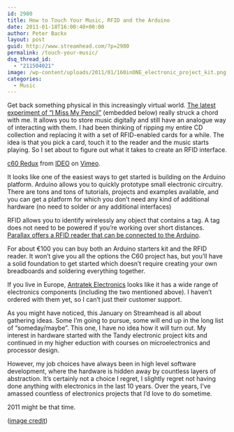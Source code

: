 ```yaml
---
id: 2980
title: How to Touch Your Music, RFID and the Arduino
date: 2011-01-18T16:00:40+00:00
author: Peter Backx
layout: post
guid: http://www.streamhead.com/?p=2980
permalink: /touch-your-music/
dsq_thread_id:
  - "211504021"
image: /wp-content/uploads/2011/01/160inONE_electronic_project_kit.png
categories:
  - Music
---
```

Get back something physical in this increasingly virtual world. <a title="I Miss My Pencil, C60 Redux" href="http://imissmypencil.com/#/crafts/24" target="_blank">The latest experiment of &#8220;I Miss My Pencil&#8221;</a> (embedded below) really struck a chord with me. It allows you to store music digitally and still have an analogue way of interacting with them. I had been thinking of ripping my entire CD collection and replacing it with a set of RFID-enabled cards for a while. The idea is that you pick a card, touch it to the reader and the music starts playing. So I set about to figure out what it takes to create an RFID interface.

<!--more-->


  


[c60 Redux](http://vimeo.com/16064308) from [IDEO](http://vimeo.com/ideo) on [Vimeo](http://vimeo.com).

It looks like one of the easiest ways to get started is building on the Arduino platform. Arduino allows you to quickly prototype small electronic circuitry. There are tons and tons of tutorials, projects and examples available, and you can get a platform for which you don&#8217;t need any kind of additional hardware (no need to solder or any additional interfaces)

RFID allows you to identify wirelessly any object that contains a tag. A tag does not need to be powered if you&#8217;re working over short distances. <a title="Connecting an RFID reader to Arduino" href="http://www.arduino.cc/playground/Learning/PRFID" target="_blank">Parallax offers a RFID reader that can be connected to the Arduino</a>.

For about €100 you can buy both an Arduino starters kit and the RFID reader. It won&#8217;t give you all the options the C60 project has, but you&#8217;ll have a solid foundation to get started which doesn&#8217;t require creating your own breadboards and soldering everything together.

If you live in Europe, <a title="Antratek Electronics" href="http://www.antratek.be/" target="_blank">Antratek Electronics</a> looks like it has a wide range of electronics components (including the two mentioned above). I haven&#8217;t ordered with them yet, so I can&#8217;t just their customer support.

As you might have noticed, this January on Streamhead is all about gathering ideas. Some I&#8217;m going to pursue, some will end up in the long list of &#8220;someday/maybe&#8221;. This one, I have no idea how it will turn out. My interest in hardware started with the Tandy electronic project kits and continued in my higher eduction with courses on microelectronics and processor design.

However, my job choices have always been in high level software development, where the hardware is hidden away by countless layers of abstraction. It&#8217;s certainly not a choice I regret, I slightly regret not having done anything with electronics in the last 10 years. Over the years, I&#8217;ve amassed countless of electronics projects that I&#8217;d love to do sometime.

2011 might be that time.

(<a title="Flickr 160 in ONE photo" href="http://www.flickr.com/photos/mightyohm/2729474646/in/photostream/" target="_blank">image credit</a>)

<!-- AddThis Advanced Settings generic via filter on the_content -->

<!-- AddThis Share Buttons generic via filter on the_content -->